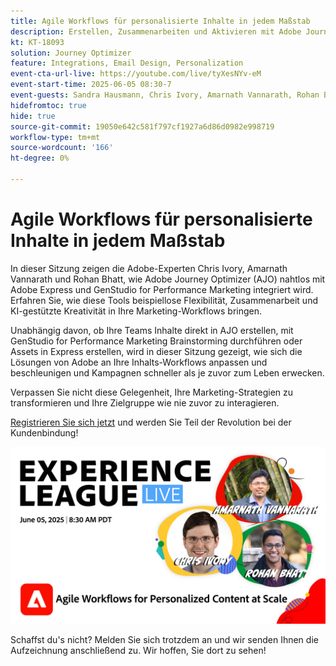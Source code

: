 ```yaml
---
title: Agile Workflows für personalisierte Inhalte in jedem Maßstab
description: Erstellen, Zusammenarbeiten und Aktivieren mit Adobe Journey Optimizer, Adobe Express und Adobe GenStudio for Performance Marketing.
kt: KT-18093
solution: Journey Optimizer
feature: Integrations, Email Design, Personalization
event-cta-url-live: https://youtube.com/live/tyXesNYv-eM
event-start-time: 2025-06-05 08:30-7
event-guests: Sandra Hausmann, Chris Ivory, Amarnath Vannarath, Rohan Bhatt
hidefromtoc: true
hide: true
source-git-commit: 19050e642c581f797cf1927a6d86d0982e998719
workflow-type: tm+mt
source-wordcount: '166'
ht-degree: 0%

---
```


# Agile Workflows für personalisierte Inhalte in jedem Maßstab

In dieser Sitzung zeigen die Adobe-Experten Chris Ivory, Amarnath Vannarath und Rohan Bhatt, wie Adobe Journey Optimizer (AJO) nahtlos mit Adobe Express und GenStudio for Performance Marketing integriert wird. Erfahren Sie, wie diese Tools beispiellose Flexibilität, Zusammenarbeit und KI-gestützte Kreativität in Ihre Marketing-Workflows bringen.

Unabhängig davon, ob Ihre Teams Inhalte direkt in AJO erstellen, mit GenStudio for Performance Marketing Brainstorming durchführen oder Assets in Express erstellen, wird in dieser Sitzung gezeigt, wie sich die Lösungen von Adobe an Ihre Inhalts-Workflows anpassen und beschleunigen und Kampagnen schneller als je zuvor zum Leben erwecken.

Verpassen Sie nicht diese Gelegenheit, Ihre Marketing-Strategien zu transformieren und Ihre Zielgruppe wie nie zuvor zu interagieren.

[Registrieren Sie sich jetzt](https://engage.adobe.com/ExpLeagueLive-250605.html) und werden Sie Teil der Revolution bei der Kundenbindung!

![Webbanner](/help/experience-league-live/assets/WebBannerExLLive-June05-2025.png)

Schaffst du&#39;s nicht? Melden Sie sich trotzdem an und wir senden Ihnen die Aufzeichnung anschließend zu. Wir hoffen, Sie dort zu sehen!

